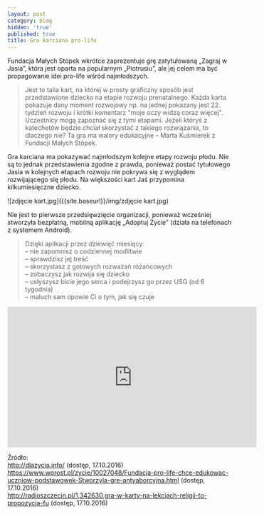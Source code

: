 ```yaml
---
layout: post
category: blog
hidden: 'true'
published: true
title: Gra karciana pro-life
---
```

Fundacja Małych Stópek wkrótce zaprezentuje grę zatytułowaną „Zagraj w Jasia”, która jest oparta na popularnym „Piotrusiu”, ale jej celem ma być propagowanie idei pro-life wśród najmłodszych.     
<!--more-->

> Jest to talia kart, na której w prosty graficzny sposób jest przedstawione dziecko na etapie rozwoju prenatalnego. Każda karta pokazuje dany moment rozwojowy np. na jednej pokazany jest 22. tydzień rozwoju i krótki komentarz "moje oczy widzą coraz więcej". Uczestnicy mogą zapoznać się z tymi etapami. Jeżeli któryś z katechetów będzie chciał skorzystać z takiego rozwiązania, to dlaczego nie? Ta gra ma walory edukacyjne – Marta Kuśmierek z Fundacji Małych Stópek.     

Gra karciana ma pokazywać najmłodszym kolejne etapy rozwoju płodu. Nie są to jednak przedstawienia zgodne z prawda, ponieważ postać tytułowego Jasia w kolejnych etapach rozwoju nie pokrywa się z wyglądem rozwijającego się płodu. Na większości kart Jaś przypomina kilkumiesięczne dziecko.      

![zdjęcie kart.jpg]({{site.baseurl}}/img/zdjęcie kart.jpg)

Nie jest to pierwsze przedsięwzięcie organizacji, ponieważ wcześniej stworzyła bezpłatną, mobilną aplikację „Adoptuj Życie” (działa na telefonach z systemem Android).  

> Dzięki aplikacji przez dziewięć miesięcy:    
– nie zapomnisz o codziennej modlitwie    
– sprawdzisz jej treść    
– skorzystasz z gotowych rozważań różańcowych    
– zobaczysz jak rozwija się dziecko    
– usłyszysz bicie jego serca i podejrzysz go przez USG (od 6 tygodnia)    
– maluch sam opowie Ci o tym, jak się czuje    

<iframe width="560" height="315" src="https://www.youtube.com/embed/IQ0gnmsgaNA?list=PLolzY7tCa6AfFYlgoTHW50wO5T5_fAYul" frameborder="0" allowfullscreen></iframe>    

Źródło:     
http://dlazycia.info/ (dostęp, 17.10.2016)    
https://www.wprost.pl/zycie/10027048/Fundacja-pro-life-chce-edukowac-uczniow-podstawowek-Stworzyla-gre-antyaborcyjna.html (dostęp, 17.10.2016)          
http://radioszczecin.pl/1,342630,gra-w-karty-na-lekcjach-religii-to-propozycja-fu (dostęp, 17.10.2016)

